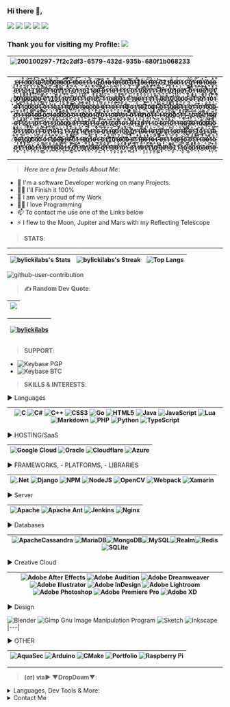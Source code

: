 ### Hi there 👋, 
<a href="https://dynamic-badges.maxalpha.repl.co/star?user=Jaysmito101&repo=dynamic-badges&id=5"><img src="https://dynamic-badges.maxalpha.repl.co/star?image=true"></a>
<a href="https://dynamic-badges.maxalpha.repl.co/star?user=Jaysmito101&repo=dynamic-badges&id=5"><img src="https://dynamic-badges.maxalpha.repl.co/star?image=true"></a>
<a href="https://dynamic-badges.maxalpha.repl.co/star?user=Jaysmito101&repo=dynamic-badges&id=5"><img src="https://dynamic-badges.maxalpha.repl.co/star?image=true"></a>
<a href="https://dynamic-badges.maxalpha.repl.co/star?user=Jaysmito101&repo=dynamic-badges&id=5"><img src="https://dynamic-badges.maxalpha.repl.co/star?image=true"></a>
<a href="https://dynamic-badges.maxalpha.repl.co/star?user=Jaysmito101&repo=dynamic-badges&id=5"><img src="https://dynamic-badges.maxalpha.repl.co/star?image=true"></a>
### Thank you for visiting my Profile: ![](https://komarev.com/ghpvc/?username=bylickilabs&color=grey&style=plastic)
|![200100297-7f2c2df3-6579-432d-935b-680f1b068233](https://user-images.githubusercontent.com/109308073/200102033-41038eb2-92fe-4ff3-b711-23bbae4cbdcb.gif)|
|---|
### 
|1̶̧̨͛1̶͈͑1̵̮́͒̉0̷̭̔̋͝ͅͅ0̵̮͓̈́0̴̪͕͙͒̀͠1̷̙͈̈́̇̐0̶̰͐͐ ̷̦̳̂̃̕1̸̙̩͑͋0̵̱̺̣̒̋̀0̸̣̃̇̍0̵̭̈́̿0̶̱̺̮̓0̷̱̅͠͠0̴̢̬̺̔͋͝0̴͓̈̀͝ ̶͍̯͐̈́1̷̧̮͐̕0̴͉̀̔͠0̶̮͐1̵̢̯͑͛1̴͎̖̈́̌1̷͍̘̀́1̴̝̚0̵̺̪̰́͝ ̸͚͇̰́̂͘0̴̧͈́̂1̶̞̲̾̐0̵̖̗̩̀1̵͙͖͒͆̌0̶͖̝̄1̵̡̣̩̂͌0̴̨͉͓̌0̵̢͝͝ ̴̛̯͗̽0̴̱͐͘1̶̭̞͖̎͆͊1̸͙͈̂͋̈0̶̩̬̍0̵̥͇̿͝1̶̛͖̱̣̌́0̷̢̛̠͔1̶̭͚̽̓͜ ̸̦̝̟̅0̵̜͝1̷̛̛̬1̵͓̠̓0̶͙̃̃͐ͅ0̷͎̯̇̈́0̷̦̑1̷̙͐1̸͉̎ ̵̬̣͇̆͆̀0̸̡̣̲́̈́͘1̶̰̽̋͜͝1̶̼̹͘̕0̴̼͆̓͜1̵̙͚̗͋̑͛0̷̺͕̉0̶̻͍̩̅̉̓0̷̥͐̿ ̷̫̅̈́͠0̶̟͊1̷̥͕͊̏̈1̵͇͈͇͐̇0̵̙͎̀͐̏1̶̡͈͛͗1̷̨͚̄̓͜1̸̻͖͉̅̋̿0̵͍̻̱͛̒̀ ̷̟͜͠͠0̴̛͈̍͘1̶̛̌ͅ1̴̪͑͠0̸̨̪̼͒̌̌1̸̹͓͖̓1̸̃̎͜1̷̮̱̾̓̚1̵͎͋ ̸̯̃͘0̸̪̚1̵̢͓̗͛1̵̲̙͗ͅ0̵̨͙̇̓1̷͈̉͒1̶̞͕̈̅͆0̴͈͚͎̾͌͝0̶͍̩̈́͜ ̶̢̰̂͝0̶̲̙̉ͅ1̷̫͚̄1̵͔͛́0̶̪̋́̈́1̶̗̖͔̉1̴̪͔͓̌1̷̳̩͗1̸͕̩̫̈́̔͘ ̴͖̌0̴̥̣͑1̷̦̑͌1̸̧̜̋͝0̵̩̋̂0̸̺̦̗̈́1̸̝̣̂̓͠1̷̛̭͈1̷̗̈͑ ̸͙̘̚0̶̭̘̰̒͊1̵̮̤̯͑̓͝1̸̯͌̓0̸̱͙̞͛͐̀1̵̢͚̙̏0̶̨̈́0̸̫̈1̶̱̎͝ ̸̩̦͍̿͝0̵̦̻̾̃̓͜1̶͙̞͍̾1̷̠͑͠0̶̨̮͎̈́0̸̥̮̩̌̐1̵̛͎͈̀0̵̼̬͋̀1̸̛̪̲̂́ ̷̨͓̄̀0̸̥͜͜͝0̵̛̤̲̞̋̉1̵͚͑͊̈́0̶͈̟͋̂0̴̢̩͖͋̒0̴̪͋0̸͉̄0̶̖͔̫͑͂ ̶̲̺͈͐̾̈0̸͙͝1̸̤̏1̷͈͉̊͆0̵͇̀̎̄1̷̡̉1̵̣̘͂͋0̸͚̰̾1̴̨̓̃͜ ̸̥̄̇0̶̦̐͛1̴̝͇͆1̷̙͍͌1̵̫̭̭̃̓̋0̶̟͉̤̌1̶͍̟͋̈́̐0̸̘͂̀1̸̯͍̿̉ ̴̦͎̆1̷͎̼́1̵̨̟͂0̴̧͕͐0̶̛̝̲͊̆0̵̼̲̩͋͠0̵̲̘̏1̷̜̪̯̀̎1̷͉̒̊ ̵͆̚͜1̵̮̓0̶̦̍̆̌0̶̙̈́1̶͇̩̓̈̈́1̵̼̟̾1̸̤̐͑ͅ1̶̥͍͋1̵̡͎̯̀̈ ̴̙̀̇̚0̶̮̰̏0̷̢̮̿̕1̸̘̰̤̋0̷͚͘0̷̧̣̮̃̍̓0̴̳̜̮̏0̴͚́0̷̗̊̀ ̶̨̲̉̇͐ͅ0̵̙̎̊̒1̷̼͕̓̾1̸̡̫͙̋0̸̟̿̆1̵̩̬̀1̵̨̡̼̔̓͠0̵̞̜̰̉̉̈́1̵̼̈́̂ ̴̭̉0̶̤͈͌1̷̫̈̾͝ͅ1̴̳̘͕̈́̇͌0̸̡̠̥̽̑͐0̷̭̬̯͋̔͝0̵͇͍̎̔0̶̹̳͎̂̔͝1̷͍̰̈́̆ ̷͙̬̋0̵͍̗̍̇̆1̴̜̇̉͠1̵́ͅ0̴̼͖̀͗͝1̴͔̮̳̇̒1̵͔̲͍̌̉͒1̶̜̥̣̈́̒̕0̸̬̩̓̚͠ ̸̛̎͑͜0̶̱̄̇0̵̟͕͂̈͝1̵̯̓̃͐0̶̞̝͓̚0̷̯̇̓̒0̷̲̍ͅ0̴̖͕̀͜0̶̠̯͈̃̍͋ ̶͖̈́0̶̠̼͙͊̓1̴͓̄1̶̯̥̾̍0̶̧̎́͠1̶̯̙̱̎1̶̤̔͒̽1̶͉͇̎0̸̳͇̄ͅ ̴̨̟̃0̴͍̞̾1̸̙̠͇̾͂͆1̴̡̫̙̈0̶͖̌́͝1̷͖͒͝0̴̨̍0̶̡͍̖́̕1̴̹͎̣̇̀͘ ̸͙̩̿̑̓0̵̗͋1̴̯̣͠1̸̋̋̎͜0̷̯͓̣̇̔̋0̶͇̊̇͌0̵̧̥̊͜1̶̤̈́1̵̛̻ ̵̱͗͜0̸̢̺̣̾1̴̗̈̕͠1̴̩͛̐0̷̩͚͔̓͐1̵̣̳̐̚̕0̴̬͠0̷̪͛0̶̳̟̇́ ̷̻̗̀̅̚0̷͋̈̕ͅ1̵͕͉̮̇̚1̶̰̣̖͗̑͊1̷͖̐0̶̜̬̐̈1̷͍́̒̃0̶̛̯̬̍͂0̷̲͊̿͊ ̴̮̞͚̀͋0̴̧̏͆̽0̵̺̖̕1̴̰͓́̓0̶̗̼̲̈́̂͠0̴̨̛̣͋̿0̷̘͚̄̆̐0̵͖͈̿̽̽0̷̰̹̠̏ ̴͉͆̕0̵̼̫̗̈́1̶̧̱̝̈́̈1̸̧̐0̸̰̉̈́̿0̸͉͉̈́̓̍0̵̜́1̴̫̋̿̇0̸͍̖̹̒ ̴̨̰̆0̷̣̾̐̽͜1̴̙̤̊̃1̴̭̫͗0̵̫̰̐0̶̧̛͖̬͋1̵̯̔̽0̷͚̾̓1̶̨̼̇̆ ̷̼̬̘̌̀̔0̵̞͓̭͝1̷͙̝̏̑̋1̶̟͖̎̕0̸͎̗̖̆̕1̴̝̚0̴̧͓͘͠͝1̵̡͋̇͌1̵͎̭̂̊ ̷͙̹̾͆͝ͅ1̶̼̰͆̚1̷̛͎͍̎0̸̥̯̇̽̂ͅ0̵͍͙͈̅̈́́0̷͉̌͒0̷̧̅̓1̵͖̒͋͝1̷̈́̋̈͜ ̴̢͔̥̀̅1̸̡͔̟̀0̴̩̄̿1̸͙̔̽0̶͕̝̥́͂̓0̸̬̬̦͗͝1̶̨̺̫̏̈́̕0̶̢̠̎̋̿ͅ0̸̩̎ ̶̤̰͖͐0̴̦͉͎̓͝1̵̠̗͌́́1̸̢͉͉͆̒0̷̻̻́̀̉1̵̡̥̮͑1̸̢̍́͠0̴͍̙̑̍͝1̵̹̄ ̵͙̃͜0̸̩̝́͒ͅ1̴̻̞̽1̷̢͌̌́1̵̖̤̭͋0̴̱͘0̵̠̟̀̈0̸̨̍̀0̴̺̀ ̸̦̌̕0̷̦̑1̵̢̤̩̂̀̕1̶̛͙̈̍0̷̠̎̕0̴̡̥̎͊1̶͖͋͝1̷̬̳̹̏͑̑0̶̮͑͜ ̶̻́͒̾0̸̻̯̦͆́1̴̱̰͐͝1̸͍̤͕̄0̴̇͐͜0̶̛̺̣̥͊̎1̶̣̞̀̔0̷̼̬͎͛͊1̴̠͖́ ̸͔̯̿͘0̶͗̀ͅ1̶̻̋1̸̨͎̓0̵̣̜̹͠1̵̦̦̒̆͌1̴̖́ͅ1̷̠̮̈́̌0̵̯̘̋ ̶̹͘0̴̧͉̘̍̊0̵̛̪͑̈́1̴͖̟̑͛0̷̮̐1̶̜͐͘1̶̤̽0̶̲̈́̌̾͜ͅ0̸̩̇ ̵̧̠̃ͅ0̶̙͈̐0̴̦͒1̵̞̰̓0̸͕̖͖́̾̋0̸̢̠̐͠0̶̛̺̈́͝0̸̖̿͊̈́0̴̣͐ ̴̥̲̜̋̉̚0̷̫̮̹͂͌1̷̘̌1̷̯͉̈1̸̭͛̓͌0̴̠̠̏0̷͎̀͆̾1̴̻̻͓̄̑1̶̣̑̃́ ̵͈͓͊̓̕0̴̨̟̈́͝1̸̧̟̇̕1̵̤̬̇̂̏0̶̰̬̀͑̈́1̷̙̫̪̚͝1̷͕́̕1̵̙͌̉̋1̵͓̗͋̈́͒ ̸̥̲̽͆͜0̶̣͙̞̔̄̄1̸̛͔͘1̶̲̃̈0̸̭̔͗̂1̶̘̹̉̔͛1̷̛̼1̷͓͉̥̍̌0̶̠͛ ̷͙̍̍0̸͙̪͑̌1̵̗͕́1̶̧̹̈́0̸̧͕̪̔0̴̼͈̣͐̈́1̴̟͉̯̓̃͑0̵͇͋0̴̼̏ ̸͙̟͂̄0̸̹̉1̶̛͙͈1̷̡̝̱͌͋̚0̶͉̑̽0̶̨̝̀̽̉1̶̤͙̥͋0̴̢̛̛̗1̸̩͠ ̶̼͖͍̄͠0̷͉̲͊1̸̫̇1̵̮͆͠1̵͇͕́0̴̭̫̽0̷̠͊̎1̶̢̄͘͝0̶̮̓̎͂ ̶͈̂͋̉0̷̢̝̫̌1̵̧̌͜1̷͇̈́͒͂0̷̞͔̚1̵͙̽͜ͅ1̴͚͒1̶̛̫͎̂͒0̵̢̹̲̀̌͝ ̸̣̇0̶̹̃0̶̮̦̈́̑1̸͈̣̣̏̾̈́0̴̲͌0̸̛̹̓͘0̷̫̈́͛0̸̘̫͖́0̴̛̗̗̀ ̴̦́̏0̵̼̺̬́̍1̴̹̖͊1̸̢̀̌0̶̠̯̳̉0̶̻͕͝0̵̢͎̅1̵̩̓́͌0̶̢̹͊̈́̕ ̷̘̼̔̑0̴̺͔̏͛͝1̵̨̭̃1̶̹͆0̷̳͇̓͑̈0̸͙̿̈́̈́1̴͎̼͇́̌́0̶̲̎͒̆1̷̫̾ ̵̛͇͈̬̍0̴̧̤͔͑1̸̧̹̤̓̐̿1̸̛͚͒̇0̸̙̃̊̀1̶̹̫̽͑ͅ0̷̘͘0̴̛̝̩̩̉0̶̝̪̱̏̓͝ ̶̧̧͛̈́͠0̴̛̗͗͘1̷̤͉̞̈́̾1̵̢̳͈̐̇0̶̟̘̋̊0̵̪̊̐1̵̤̭̔0̶̙͍̿̑1̷̟̹̈́͒̚ ̵̙̦͈̈́͒̄0̶̢̗͑́̕1̴͎̈́̈́̆1̷̤̱̯̀1̴̺̞̻̃̅0̴̻̒̊̽0̶̲̋1̴͚͎́͝0̴̰̳̹̈́̓̇ ̴̧̩̐̍́0̴̝̱͎͊̂1̴̡̡̦͂̄̊1̶̧̲̽̀͠1̷͎̈́̋͝0̶̜̖͗0̵̖̿͑͝1̴̣̃0̵̹̼̀̑ ̷̧̖̾0̵͚̬̈͐͗1̸̘̓̍̈́1̵̧̫̙̈́͋1̶̳͐̈́̓0̷̧͉̹́͗̓0̵͇̩͙̀͐1̶̧̫͒1̴̰̲́͘͜ ̷̯͍̓̂̋0̶̢̹̀́1̶͉̘̓̀͐1̶̈́͜0̴̱̞̑0̴͎̗͊͊͠0̷̯̤̠́͋̈́1̶́̔̓͜1̶̧͖͔͋̏ ̸͍̺͈̉͝0̸̛̼̭́͝1̵̬̠̎̿1̶̧̓̕0̸̯̝̀1̸̪̇̽̈́ͅ0̴̦͋̇0̶̧̪̎0̶̘̙͇̀͒̄ ̴̞̉0̸̖̩̝̂̎1̶̞̈̆1̵̛̭̦͓̐0̶̛͓̮̟͑͛0̷̟͓̆̽̈́͜1̴̩̳̤̔̈̐0̷̘̭̅͂̌1̵͓̹͗͐ ̶̧́̊͜0̷̧͙͔͊̿1̷̡͕̀͌͝1̵͔̓0̶̗̟̱͗1̸̠͎͊̑͜͠1̸͖͕͈̆̍1̸̻̬̼̃́0̸̹̭̭̾̊̚ ̵̱̤̼̄0̶̡̢̏̒͘0̶̦̆̕1̴̺͑͠0̶̤̺͔̀̀1̸̣̈́1̴̘̇͂1̵̡̺̙̉͒̂0̸̖́ ̷̙̳͈̅0̵͇̎̈́0̷͈̅̀̇1̴̨̹̬͌0̴͈͆0̶̹̏0̴̢͍̔̈͠1̴̤̈́ͅ0̶͚͋̀͑|
|---|
---
> ***Here are a few Details About Me***:
- 🔭 I'm a software Developer working on many Projects.
- 🕵️‍♀️ I'll Finish it 100%
- 🧸 I am very proud of my Work
- 🧑‍💻 I love Programming
- 📫 To contact me use one of the Links below
- ⚡ I flew to the Moon, Jupiter and Mars with my Reflecting Telescope
> **STATS**:
---
|![bylickilabs's Stats](https://github-readme-stats.vercel.app/api?username=bylickilabs&theme=vue-dark&show_icons=true&hide_border=true&count_private=true)|![bylickilabs's Streak](https://github-readme-streak-stats.herokuapp.com/?user=bylickilabs&theme=vue-dark&hide_border=true)|![Top Langs](https://github-readme-stats.vercel.app/api/top-langs/?username=bylickilabs&theme=vue-dark&langs_count=10)|
|---|---|---|

![github-user-contribution](https://user-images.githubusercontent.com/109308073/200136854-36889630-86c6-4fb8-b261-976b6ac08274.svg)

> **✍️ Random Dev Quote**:

|![](https://quotes-github-readme.vercel.app/api?type=horizontal&theme=dark)|
|---|

|<p align="left"><a href="https://github.com/ryo-ma/github-profile-trophy"><img src="https://github-profile-trophy.vercel.app/?username=bylickilabs" alt="bylickilabs" /></a></p>|
|---|

> **SUPPORT**:

- ![Keybase PGP](https://img.shields.io/keybase/pgp/bylickilabs?style=plastic)
- ![Keybase BTC](https://img.shields.io/keybase/btc/bylickilabs?style=plastic)

> **SKILLS & INTERESTS**:

► Languages

![C](https://img.shields.io/badge/c-%2300599C.svg?style=for-the-badge&logo=c&logoColor=white) ![C#](https://img.shields.io/badge/c%23-%23239120.svg?style=for-the-badge&logo=c-sharp&logoColor=white) ![C++](https://img.shields.io/badge/c++-%2300599C.svg?style=for-the-badge&logo=c%2B%2B&logoColor=white) ![CSS3](https://img.shields.io/badge/css3-%231572B6.svg?style=for-the-badge&logo=css3&logoColor=white) ![Go](https://img.shields.io/badge/go-%2300ADD8.svg?style=for-the-badge&logo=go&logoColor=white) ![HTML5](https://img.shields.io/badge/html5-%23E34F26.svg?style=for-the-badge&logo=html5&logoColor=white) ![Java](https://img.shields.io/badge/java-%23ED8B00.svg?style=for-the-badge&logo=java&logoColor=white) ![JavaScript](https://img.shields.io/badge/javascript-%23323330.svg?style=for-the-badge&logo=javascript&logoColor=%23F7DF1E) ![Lua](https://img.shields.io/badge/lua-%232C2D72.svg?style=for-the-badge&logo=lua&logoColor=white) ![Markdown](https://img.shields.io/badge/markdown-%23000000.svg?style=for-the-badge&logo=markdown&logoColor=white) ![PHP](https://img.shields.io/badge/php-%23777BB4.svg?style=for-the-badge&logo=php&logoColor=white) ![Python](https://img.shields.io/badge/python-3670A0?style=for-the-badge&logo=python&logoColor=ffdd54) ![TypeScript](https://img.shields.io/badge/typescript-%23007ACC.svg?style=for-the-badge&logo=typescript&logoColor=white)|
|---|


► HOSTING/SaaS

![Google Cloud](https://img.shields.io/badge/Google%20Cloud-%234285F4.svg?style=for-the-badge&logo=google-cloud&logoColor=white) ![Oracle](https://img.shields.io/badge/Oracle-F80000?style=for-the-badge&logo=oracle&logoColor=white) ![Cloudflare](https://img.shields.io/badge/Cloudflare-F38020?style=for-the-badge&logo=Cloudflare&logoColor=white) ![Azure](https://img.shields.io/badge/azure-%230072C6.svg?style=for-the-badge&logo=azure-devops&logoColor=white)|
|---|


► FRAMEWORKS, - PLATFORMS, - LIBRARIES

![.Net](https://img.shields.io/badge/.NET-5C2D91?style=for-the-badge&logo=.net&logoColor=white) ![Django](https://img.shields.io/badge/django-%23092E20.svg?style=for-the-badge&logo=django&logoColor=white) ![NPM](https://img.shields.io/badge/NPM-%23000000.svg?style=for-the-badge&logo=npm&logoColor=white) ![NodeJS](https://img.shields.io/badge/node.js-6DA55F?style=for-the-badge&logo=node.js&logoColor=white) ![OpenCV](https://img.shields.io/badge/opencv-%23white.svg?style=for-the-badge&logo=opencv&logoColor=white) ![Webpack](https://img.shields.io/badge/webpack-%238DD6F9.svg?style=for-the-badge&logo=webpack&logoColor=black) ![Xamarin](https://img.shields.io/badge/Xamarin-3199DC?style=for-the-badge&logo=xamarin&logoColor=white)|
|---|


► Server

![Apache](https://img.shields.io/badge/apache-%23D42029.svg?style=for-the-badge&logo=apache&logoColor=white) ![Apache Ant](https://img.shields.io/badge/Apache%20Ant-A81C7D?style=for-the-badge&logo=Apache%20Ant&logoColor=white) ![Jenkins](https://img.shields.io/badge/jenkins-%232C5263.svg?style=for-the-badge&logo=jenkins&logoColor=white) ![Nginx](https://img.shields.io/badge/nginx-%23009639.svg?style=for-the-badge&logo=nginx&logoColor=white)|
|---|


► Databases

![ApacheCassandra](https://img.shields.io/badge/cassandra-%231287B1.svg?style=for-the-badge&logo=apache-cassandra&logoColor=white) ![MariaDB](https://img.shields.io/badge/MariaDB-003545?style=for-the-badge&logo=mariadb&logoColor=white)![MongoDB](https://img.shields.io/badge/MongoDB-%234ea94b.svg?style=for-the-badge&logo=mongodb&logoColor=white)![MySQL](https://img.shields.io/badge/mysql-%2300f.svg?style=for-the-badge&logo=mysql&logoColor=white)![Realm](https://img.shields.io/badge/Realm-39477F?style=for-the-badge&logo=realm&logoColor=white)![Redis](https://img.shields.io/badge/redis-%23DD0031.svg?style=for-the-badge&logo=redis&logoColor=white)![SQLite](https://img.shields.io/badge/sqlite-%2307405e.svg?style=for-the-badge&logo=sqlite&logoColor=white)|
|---|


► Creative Cloud

![Adobe After Effects](https://img.shields.io/badge/Adobe%20After%20Effects-9999FF.svg?style=for-the-badge&logo=Adobe%20After%20Effects&logoColor=white) ![Adobe Audition](https://img.shields.io/badge/Adobe%20Audition-9999FF.svg?style=for-the-badge&logo=Adobe%20Audition&logoColor=white) ![Adobe Dreamweaver](https://img.shields.io/badge/Adobe%20Dreamweaver-FF61F6.svg?style=for-the-badge&logo=Adobe%20Dreamweaver&logoColor=white) ![Adobe Illustrator](https://img.shields.io/badge/adobeillustrator-%23FF9A00.svg?style=for-the-badge&logo=adobeillustrator&logoColor=white) ![Adobe InDesign](https://img.shields.io/badge/Adobe%20InDesign-49021F?style=for-the-badge&logo=adobeindesign&logoColor=white) ![Adobe Lightroom](https://img.shields.io/badge/Adobe%20Lightroom-31A8FF.svg?style=for-the-badge&logo=Adobe%20Lightroom&logoColor=white) ![Adobe Photoshop](https://img.shields.io/badge/adobephotoshop-%2331A8FF.svg?style=for-the-badge&logo=adobephotoshop&logoColor=white) ![Adobe Premiere Pro](https://img.shields.io/badge/Adobe%20Premiere%20Pro-9999FF.svg?style=for-the-badge&logo=Adobe%20Premiere%20Pro&logoColor=white) ![Adobe XD](https://img.shields.io/badge/Adobe%20XD-470137?style=for-the-badge&logo=Adobe%20XD&logoColor=#FF61F6)|
|---|


► Design

![Blender](https://img.shields.io/badge/blender-%23F5792A.svg?style=for-the-badge&logo=blender&logoColor=white) ![Gimp Gnu Image Manipulation Program](https://img.shields.io/badge/Gimp-657D8B?style=for-the-badge&logo=gimp&logoColor=FFFFFF) ![Sketch](https://img.shields.io/badge/Sketch-FFB387?style=for-the-badge&logo=sketch&logoColor=black) ![Inkscape](https://img.shields.io/badge/Inkscape-e0e0e0?style=for-the-badge&logo=inkscape&logoColor=080A13)
|---|


► OTHER

![AquaSec](https://img.shields.io/badge/aqua-%231904DA.svg?style=for-the-badge&logo=aqua&logoColor=#0018A8) ![Arduino](https://img.shields.io/badge/-Arduino-00979D?style=for-the-badge&logo=Arduino&logoColor=white) ![CMake](https://img.shields.io/badge/CMake-%23008FBA.svg?style=for-the-badge&logo=cmake&logoColor=white) ![Portfolio](https://img.shields.io/badge/Portfolio-%23000000.svg?style=for-the-badge&logo=firefox&logoColor=#FF7139) ![Raspberry Pi](https://img.shields.io/badge/-RaspberryPi-C51A4A?style=for-the-badge&logo=Raspberry-Pi)|
|---|
---
> **(or) via► ▼DropDown▼**:

<details>
<summary>Languages, Dev Tools & More:</summary>
<ul><li>
<details>
<summary>Languages</summary>
<a href="https://www.cprogramming.com/" target="_blank" rel="noreferrer"> <img src="https://raw.githubusercontent.com/devicons/devicon/master/icons/c/c-original.svg" alt="c" width="40" height="40"/> </a> <a href="https://www.w3schools.com/cpp/" target="_blank" rel="noreferrer"> <img src="https://raw.githubusercontent.com/devicons/devicon/master/icons/cplusplus/cplusplus-original.svg" alt="cplusplus" width="40" height="40"/> </a> <a href="https://www.w3schools.com/cs/" target="_blank" rel="noreferrer"> <img src="https://raw.githubusercontent.com/devicons/devicon/master/icons/csharp/csharp-original.svg" alt="csharp" width="40" height="40"/> </a> <a href="https://www.php.net" target="_blank" rel="noreferrer"> <img src="https://raw.githubusercontent.com/devicons/devicon/master/icons/php/php-original.svg" alt="php" width="40" height="40"/> </a> <a href="https://www.java.com" target="_blank" rel="noreferrer"> <img src="https://raw.githubusercontent.com/devicons/devicon/master/icons/java/java-original.svg" alt="java" width="40" height="40"/> </a> <a href="https://www.python.org" target="_blank" rel="noreferrer"> <img src="https://raw.githubusercontent.com/devicons/devicon/master/icons/python/python-original.svg" alt="python" width="40" height="40"/> </a> <a href="https://www.rust-lang.org" target="_blank" rel="noreferrer"> <img src="https://raw.githubusercontent.com/devicons/devicon/master/icons/rust/rust-plain.svg" alt="rust" width="40" height="40"/> </a> <a href="https://www.perl.org/" target="_blank" rel="noreferrer"> <img src="https://api.iconify.design/logos-perl.svg" alt="perl" width="40" height="40"/> </a> <a href="https://developer.apple.com/library/archive/documentation/Cocoa/Conceptual/ProgrammingWithObjectiveC/Introduction/Introduction.html" target="_blank" rel="noreferrer"> <img src="https://www.vectorlogo.zone/logos/apple_objectivec/apple_objectivec-icon.svg" alt="objectivec" width="40" height="40"/> </a> <a href="https://golang.org" target="_blank" rel="noreferrer"> <img src="https://raw.githubusercontent.com/devicons/devicon/master/icons/go/go-original.svg" alt="go" width="40" height="40"/> </a> <a href="https://developer.mozilla.org/en-US/docs/Web/JavaScript" target="_blank" rel="noreferrer"> <img src="https://raw.githubusercontent.com/devicons/devicon/master/icons/javascript/javascript-original.svg" alt="javascript" width="40" height="40"/> </a> <a href="https://www.typescriptlang.org/" target="_blank" rel="noreferrer"> <img src="https://raw.githubusercontent.com/devicons/devicon/master/icons/typescript/typescript-original.svg" alt="typescript" width="40" height="40"/> </a>
</details></li>
<li> 
<details>
<summary>Frontend Development</summary>
<a href="https://www.w3schools.com/css/" target="_blank" rel="noreferrer"> <img src="https://raw.githubusercontent.com/devicons/devicon/master/icons/css3/css3-original-wordmark.svg" alt="css3" width="40" height="40"/> </a> <a href="https://reactjs.org/" target="_blank" rel="noreferrer"> <img src="https://raw.githubusercontent.com/devicons/devicon/master/icons/react/react-original-wordmark.svg" alt="react" width="40" height="40"/> </a> <a href="https://backbonejs.org" target="_blank" rel="noreferrer"> <img src="https://raw.githubusercontent.com/devicons/devicon/master/icons/backbonejs/backbonejs-original-wordmark.svg" alt="backbonejs" width="40" height="40"/> </a> <a href="https://www.w3.org/html/" target="_blank" rel="noreferrer"> <img src="https://raw.githubusercontent.com/devicons/devicon/master/icons/html5/html5-original-wordmark.svg" alt="html5" width="40" height="40"/> </a> <a href="https://www.wxwidgets.org/" target="_blank" rel="noreferrer"> <img src="https://upload.wikimedia.org/wikipedia/commons/b/bb/WxWidgets.svg" alt="wx_widgets" width="40" height="40"/> </a> <a href="https://www.gtk.org/" target="_blank" rel="noreferrer"> <img src="https://upload.wikimedia.org/wikipedia/commons/7/71/GTK_logo.svg" alt="gtk" width="40" height="40"/> </a>
</details></li>
<li>  
<details>
<summary>Backend Development</summary>
<a href="https://expressjs.com" target="_blank" rel="noreferrer"> <img src="https://raw.githubusercontent.com/devicons/devicon/master/icons/express/express-original-wordmark.svg" alt="express" width="40" height="40"/> </a> <a href="https://nodejs.org" target="_blank" rel="noreferrer"> <img src="https://raw.githubusercontent.com/devicons/devicon/master/icons/nodejs/nodejs-original-wordmark.svg" alt="nodejs" width="40" height="40"/> </a> <a href="https://www.nginx.com" target="_blank" rel="noreferrer"> <img src="https://raw.githubusercontent.com/devicons/devicon/master/icons/nginx/nginx-original.svg" alt="nginx" width="40" height="40"/> </a> <a href="https://kafka.apache.org/" target="_blank" rel="noreferrer"> <img src="https://www.vectorlogo.zone/logos/apache_kafka/apache_kafka-icon.svg" alt="kafka" width="40" height="40"/> </a> <a href="https://graphql.org" target="_blank" rel="noreferrer"> <img src="https://www.vectorlogo.zone/logos/graphql/graphql-icon.svg" alt="graphql" width="40" height="40"/> </a> <a href="https://lucene.apache.org/solr/" target="_blank" rel="noreferrer"> <img src="https://www.vectorlogo.zone/logos/apache_solr/apache_solr-icon.svg" alt="solr" width="40" height="40"/> </a> <a href="https://openresty.org/" target="_blank" rel="noreferrer"> <img src="https://openresty.org/images/logo.png" alt="openresty" width="40" height="40"/> <a href="https://nestjs.com/" target="_blank" rel="noreferrer"> <img src="https://raw.githubusercontent.com/devicons/devicon/master/icons/nestjs/nestjs-plain.svg" alt="nestjs" width="40" height="40"/> </a>
</details></li>
<li>  
<details>
<summary>Mobile Development</summary>
<a href="https://developer.android.com" target="_blank" rel="noreferrer"> <img src="https://raw.githubusercontent.com/devicons/devicon/master/icons/android/android-original-wordmark.svg" alt="android" width="40" height="40"/> </a> <a href="https://dotnet.microsoft.com/apps/xamarin" target="_blank" rel="noreferrer"> <img src="https://raw.githubusercontent.com/detain/svg-logos/780f25886640cef088af994181646db2f6b1a3f8/svg/xamarin.svg" alt="xamarin" width="40" height="40"/> </a> <a href="https://reactnative.dev/" target="_blank" rel="noreferrer"> <img src="https://reactnative.dev/img/header_logo.svg" alt="reactnative" width="40" height="40"/> </a>
</details></li>
<li>
<details>
<summary>Database</summary>
<a href="https://www.oracle.com/" target="_blank" rel="noreferrer"> <img src="https://raw.githubusercontent.com/devicons/devicon/master/icons/oracle/oracle-original.svg" alt="oracle" width="40" height="40"/> </a> <a href="https://www.mysql.com/" target="_blank" rel="noreferrer"> <img src="https://raw.githubusercontent.com/devicons/devicon/master/icons/mysql/mysql-original-wordmark.svg" alt="mysql" width="40" height="40"/> </a> <a href="https://www.microsoft.com/en-us/sql-server" target="_blank" rel="noreferrer"> <img src="https://www.svgrepo.com/show/303229/microsoft-sql-server-logo.svg" alt="mssql" width="40" height="40"/> </a> <a href="https://www.mongodb.com/" target="_blank" rel="noreferrer"> <img src="https://raw.githubusercontent.com/devicons/devicon/master/icons/mongodb/mongodb-original-wordmark.svg" alt="mongodb" width="40" height="40"/> </a> <a href="https://www.postgresql.org" target="_blank" rel="noreferrer"> <img src="https://raw.githubusercontent.com/devicons/devicon/master/icons/postgresql/postgresql-original-wordmark.svg" alt="postgresql" width="40" height="40"/> </a> <a href="https://cassandra.apache.org/" target="_blank" rel="noreferrer"> <img src="https://www.vectorlogo.zone/logos/apache_cassandra/apache_cassandra-icon.svg" alt="cassandra" width="40" height="40"/> </a> <a href="https://mariadb.org/" target="_blank" rel="noreferrer"> <img src="https://www.vectorlogo.zone/logos/mariadb/mariadb-icon.svg" alt="mariadb" width="40" height="40"/> </a> <a href="https://hive.apache.org/" target="_blank" rel="noreferrer"> <img src="https://www.vectorlogo.zone/logos/apache_hive/apache_hive-icon.svg" alt="hive" width="40" height="40"/> </a> <a href="https://redis.io" target="_blank" rel="noreferrer"> <img src="https://raw.githubusercontent.com/devicons/devicon/master/icons/redis/redis-original-wordmark.svg" alt="redis" width="40" height="40"/> </a> </a> <a href="https://www.sqlite.org/" target="_blank" rel="noreferrer"> <img src="https://www.vectorlogo.zone/logos/sqlite/sqlite-icon.svg" alt="sqlite" width="40" height="40"/> <a href="https://realm.io/" target="_blank" rel="noreferrer"> <img src="https://raw.githubusercontent.com/bestofjs/bestofjs-webui/8665e8c267a0215f3159df28b33c365198101df5/public/logos/realm.svg" alt="realm" width="40" height="40"/> </a>
</details></li>
<li>
<details>
<summary>Framework</summary>
<a href="https://dotnet.microsoft.com/" target="_blank" rel="noreferrer"> <img src="https://raw.githubusercontent.com/devicons/devicon/master/icons/dot-net/dot-net-original-wordmark.svg" alt="dotnet" width="40" height="40"/> </a> <a href="https://www.electronjs.org" target="_blank" rel="noreferrer"> <img src="https://raw.githubusercontent.com/devicons/devicon/master/icons/electron/electron-original.svg" alt="electron" width="40" height="40"/> </a> <a href="https://quasar.dev/" target="_blank" rel="noreferrer"> <img src="https://cdn.quasar.dev/logo/svg/quasar-logo.svg" alt="quasar" width="40" height="40"/> </a>
</details></li>
<li> 
<details>
<summary>Software</summary>
<a href="https://www.blender.org/" target="_blank" rel="noreferrer"> <img src="https://download.blender.org/branding/community/blender_community_badge_white.svg" alt="blender" width="40" height="40"/> </a> <a href="https://www.mathworks.com/" target="_blank" rel="noreferrer"> <img src="https://upload.wikimedia.org/wikipedia/commons/2/21/Matlab_Logo.png" alt="matlab" width="40" height="40"/> </a> <a href="https://www.sketch.com/" target="_blank" rel="noreferrer"> <img src="https://www.vectorlogo.zone/logos/sketchapp/sketchapp-icon.svg" alt="sketch" width="40" height="40"/> </a> <a href="https://www.framer.com/" target="_blank" rel="noreferrer"> <img src="https://www.vectorlogo.zone/logos/framer/framer-icon.svg" alt="framer" width="40" height="40"/> </a><a href="https://www.figma.com/" target="_blank" rel="noreferrer"> <img src="https://www.vectorlogo.zone/logos/figma/figma-icon.svg" alt="figma" width="40" height="40"/> </a> <a href="https://www.invisionapp.com/" target="_blank" rel="noreferrer"> <img src="https://www.vectorlogo.zone/logos/invisionapp/invisionapp-icon.svg" alt="invision" width="40" height="40"/> </a> <a href="https://www.adobe.com/in/products/illustrator.html" target="_blank" rel="noreferrer"> <img src="https://www.vectorlogo.zone/logos/adobe_illustrator/adobe_illustrator-icon.svg" alt="illustrator" width="40" height="40"/> </a> <a href="https://www.adobe.com/products/xd.html" target="_blank" rel="noreferrer"> <img src="https://cdn.worldvectorlogo.com/logos/adobe-xd.svg" alt="xd" width="40" height="40"/> </a> <a href="https://www.photoshop.com/en" target="_blank" rel="noreferrer"> <img src="https://raw.githubusercontent.com/devicons/devicon/master/icons/photoshop/photoshop-line.svg" alt="photoshop" width="40" height="40"/> </a>
</details></li>
<li> 
<details>
<summary>Game Engines</summary>
<a href="https://unity.com/" target="_blank" rel="noreferrer"> <img src="https://www.vectorlogo.zone/logos/unity3d/unity3d-icon.svg" alt="unity" width="40" height="40"/> </a> <a href="https://unrealengine.com/" target="_blank" rel="noreferrer"> <img src="https://raw.githubusercontent.com/kenangundogan/fontisto/036b7eca71aab1bef8e6a0518f7329f13ed62f6b/icons/svg/brand/unreal-engine.svg" alt="unreal" width="40" height="40"/> </a>
</details></li>
<li> 
<details>
<summary>OTHER</summary>
<a href="https://www.linux.org/" target="_blank" rel="noreferrer"> <img src="https://raw.githubusercontent.com/devicons/devicon/master/icons/linux/linux-original.svg" alt="linux" width="40" height="40"/> </a> <a href="https://git-scm.com/" target="_blank" rel="noreferrer"> <img src="https://www.vectorlogo.zone/logos/git-scm/git-scm-icon.svg" alt="git" width="40" height="40"/> </a> <a href="https://www.arduino.cc/" target="_blank" rel="noreferrer"> <img src="https://cdn.worldvectorlogo.com/logos/arduino-1.svg" alt="arduino" width="40" height="40"/> </a>
</details></li></ul>
</details>

<details>
<summary>Contact Me</summary>
<ul><li>
<details>
<summary>Keybase</summary>
© https://keybase.io/bylickilabs
</details></li>
<li> 
<details>
<summary>Github</summary>
© https://github.com/bylickilabs
</details></li>
<li>  
<details>
<summary>Twitter</summary>
© https://twitter.com/DonDada_1703
</details></li>
<li>  
<details>
<summary>Twitch</summary>
© https://www.twitch.tv/dondada1703
</details></li>
<li>
<details>
<summary>TikTok</summary>
© https://www.tiktok.com/@dodada_1703
</details></li>
<li>
<details>
<summary>soundcloud</summary>
© https://soundcloud.com/don-dada-1703
</details></li>
<li> 
<details>
<summary>Instagram</summary>
© https://www.instagram.com/Dondada_1703/
</details></li>
<li> 
<details>
<summary>Telegram</summary>
© https://t.me/Bylickilabs  
</details></li></ul>
<!-- Proudly created with GPRM ( https://gprm.itsvg.in ) -->
<!--
**bylickilabs/bylickilabs** is a ✨ _special_ ✨ repository because its `README.md` (this file) appears on your GitHub profile.
Here are some ideas to get you started:
-->
